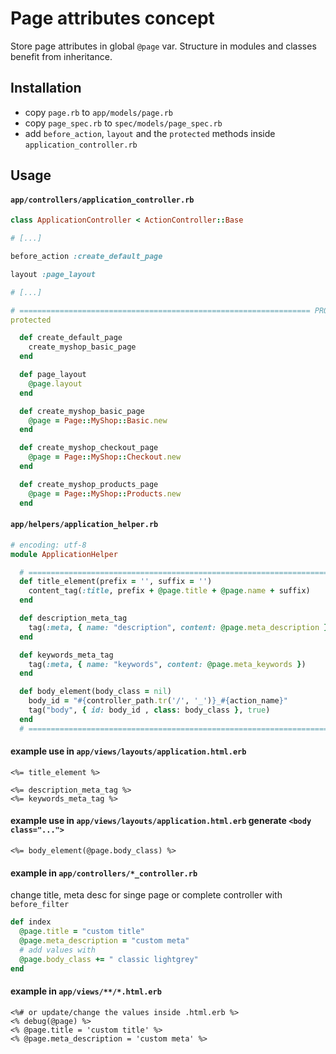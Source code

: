# Page attributes concept

Store page attributes in global `@page` var. Structure in modules and classes benefit from inheritance.


## Installation

* copy `page.rb` to `app/models/page.rb`
* copy `page_spec.rb` to `spec/models/page_spec.rb`
* add `before_action`, `layout` and the `protected` methods inside `application_controller.rb`


## Usage


#### `app/controllers/application_controller.rb`

```ruby
class ApplicationController < ActionController::Base

# [...]

before_action :create_default_page

layout :page_layout

# [...]

# ================================================================= PROTECTED
protected

  def create_default_page
    create_myshop_basic_page
  end

  def page_layout
    @page.layout
  end

  def create_myshop_basic_page
    @page = Page::MyShop::Basic.new
  end

  def create_myshop_checkout_page
    @page = Page::MyShop::Checkout.new
  end

  def create_myshop_products_page
    @page = Page::MyShop::Products.new
  end
```


#### `app/helpers/application_helper.rb`

```ruby
# encoding: utf-8
module ApplicationHelper

  # =========================================================================== B: html markup helper
  def title_element(prefix = '', suffix = '')
    content_tag(:title, prefix + @page.title + @page.name + suffix)
  end

  def description_meta_tag
    tag(:meta, { name: "description", content: @page.meta_description })
  end

  def keywords_meta_tag
    tag(:meta, { name: "keywords", content: @page.meta_keywords })
  end

  def body_element(body_class = nil)
    body_id = "#{controller_path.tr('/', '_')}_#{action_name}"
    tag("body", { id: body_id , class: body_class }, true)
  end
  # ===========================================================================
```


#### example use in `app/views/layouts/application.html.erb`

```erb
<%= title_element %>

<%= description_meta_tag %>
<%= keywords_meta_tag %>
```


#### example use in `app/views/layouts/application.html.erb` generate `<body class="...">`

```erb
<%= body_element(@page.body_class) %>
```


#### example in `app/controllers/*_controller.rb`

change title, meta desc for singe page or complete controller with `before_filter`

```ruby
def index
  @page.title = "custom title"
  @page.meta_description = "custom meta"
  # add values with
  @page.body_class += " classic lightgrey"
end
```


#### example in `app/views/**/*.html.erb`

```erb
<%# or update/change the values inside .html.erb %>
<% debug(@page) %>
<% @page.title = 'custom title' %>
<% @page.meta_description = 'custom meta' %>
```
